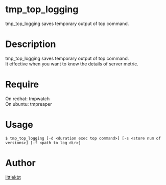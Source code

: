 # tmp_top_logging

tmp_top_logging saves temporary output of top command.

# Description
tmp_top_logging saves temporary output of top command.  
It effective when you want to know the details of server metric.

# Require
On redhat: tmpwatch  
On ubuntu: tmpreaper 

# Usage

```
$ tmp_top_logging [-d <duration exec top command>] [-s <store num of versions>] [-f <path to log dir>]
```

# Author

[littlekbt](https://github.com/littlekbt)
